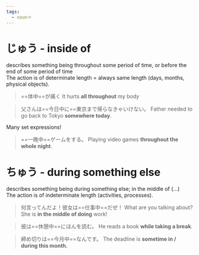 ```yaml
---
tags:
  - noun＋
---
```

# じゅう - inside of
describes something being throughout some period of time, or before the end of some period of time  
The action is of determinate length = always same length (days, months, physical objects).  
>==体中==が痛く
>It hurts **all throughout** my body

>父さんは==今日中に==東京まで帰らなきゃいけない。
>Father needed to go back to Tokyo **somewhere today**.

Many set expressions!
>==一晩中==ゲームをする。
>Playing video games **throughout the whole night**.

# ちゅう - during something else
describes something being during something else; in the middle of (...)  
The action is of indeterminate length (activities, processes).  
>何言ってんだよ！彼女は==仕事中==だぜ！
>What are you talking about? She is **in the middle of doing** work!

>彼は==休憩中==にほんを読む。
>He reads a book **while taking a break**.

>締め切りは==今月中==なんです。
>The deadline is **sometime in / during this month.**